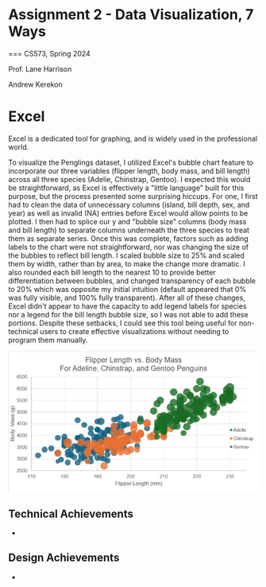 # Assignment 2 - Data Visualization, 7 Ways  
===
CS573, Spring 2024

Prof. Lane Harrison

Andrew Kerekon

# Excel

Excel is a dedicated tool for graphing, and is widely used in the professional world.

To visualize the Penglings dataset, I utilized Excel's bubble chart feature to incorporate our three variables (flipper length, body mass, and bill length) across all three species (Adelie, Chinstrap, Gentoo). I expected this would be straightforward, as Excel is effectively a "little language" built for this purpose, but the process presented some surprising hiccups. For one, I first had to clean the data of unnecessary columns (island, bill depth, sex, and year) as well as invalid (NA) entries before Excel would allow points to be plotted. I then had to splice our y and "bubble size" columns (body mass and bill length) to separate columns underneath the three species to treat them as separate series. Once this was complete, factors such as adding labels to the chart were not straightforward, nor was changing the size of the bubbles to reflect bill length. I scaled bubble size to 25% and scaled them by width, rather than by area, to make the change more dramatic. I also rounded each bill length to the nearest 10 to provide better differentiation between bubbles, and changed transparency of each bubble to 20% which was opposite my initial intuition (default appeared that 0% was fully visible, and 100% fully transparent). After all of these changes, Excel didn't appear to have the capacity to add legend labels for species nor a legend for the bill length bubble size, so I was not able to add these portions. Despite these setbacks, I could see this tool being useful for non-technical users to create effective visualizations without needing to program them manually.

![excel](img/excel.png)

## Technical Achievements
- 

## Design Achievements
- 
